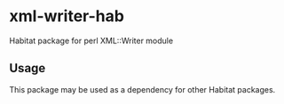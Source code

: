 # xml-writer-hab
Habitat package for perl XML::Writer module

## Usage
This package may be used as a dependency for other Habitat packages.
